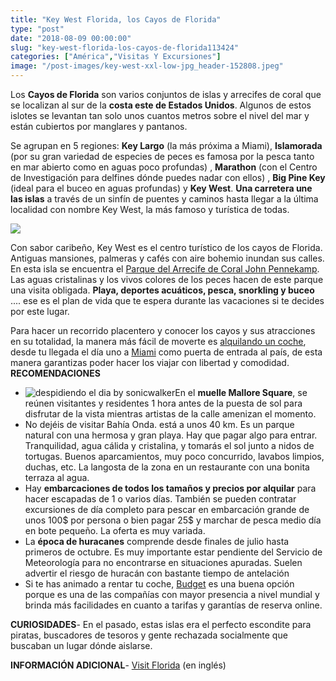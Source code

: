 ```yaml
---
title: "Key West Florida, los Cayos de Florida"
type: "post"
date: "2018-08-09 00:00:00"
slug: "key-west-florida-los-cayos-de-florida113424"
categories: ["América","Visitas Y Excursiones"]
image: "/post-images/key-west-xxl-low-jpg_header-152808.jpeg"
---
```


Los **Cayos de Florida** son varios conjuntos de islas y arrecifes de coral que se localizan al sur de la **costa este de Estados Unidos**. Algunos de estos islotes se levantan tan solo unos cuantos metros sobre el nivel del mar y están cubiertos por manglares y pantanos.  
  
Se agrupan en 5 regiones: **Key Largo** (la más próxima a Miami), **Islamorada** (por su gran variedad de especies de peces es famosa por la pesca tanto en mar abierto como en aguas poco profundas) , **Marathon** (con el Centro de Investigación para delfines dónde puedes nadar con ellos) , **Big Pine Key** (ideal para el buceo en aguas profundas) y **Key West**. **Una carretera une las islas** a través de un sinfín de puentes y caminos hasta llegar a la última localidad con nombre Key West, la más famoso y turística de todas.  
  
![](/post-images/key-west-xxl-low-jpg_header-152808.jpeg)  
  
Con sabor caribeño, Key West es el centro turístico de los cayos de Florida. Antiguas mansiones, palmeras y cafés con aire bohemio inundan sus calles. En esta isla se encuentra el [Parque del Arrecife de Coral John Pennekamp](http://www.pennekamppark.com/index.html). Las aguas cristalinas y los vivos colores de los peces hacen de este parque una visita obligada. **Playa, deportes acuáticos, pesca, snorkling y buceo** .... ese es el plan de vida que te espera durante las vacaciones si te decides por este lugar.  
  
Para hacer un recorrido placentero y conocer los cayos y sus atracciones en su totalidad, la manera más fácil de moverte es [alquilando un coche](https://www.milescarrentalmiami.com/alquiler-de-coches-miami.php), desde tu llegada el día uno a [Miami](http://www.missviajes.com/miami-puerta-caribe-12790/) como puerta de entrada al país, de esta manera garantizas poder hacer los viajar con libertad y comodidad. **RECOMENDACIONES**

- ![despidiendo el dia by sonicwalker](/post-images/113424-83789.jpg "despidiendo el dia by sonicwalker")En el **muelle Mallore Square**, se reúnen visitantes y residentes 1 hora antes de la puesta de sol para disfrutar de la vista mientras artistas de la calle amenizan el momento.
- No dejéis de visitar Bahía Onda. está a unos 40 km. Es un parque natural con una hermosa y gran playa. Hay que pagar algo para entrar. Tranquilidad, agua cálida y cristalina, y tomarás el sol junto a nidos de tortugas. Buenos aparcamientos, muy poco concurrido, lavabos limpios, duchas, etc. La langosta de la zona en un restaurante con una bonita terraza al agua.
- Hay **embarcaciones de todos los tamaños y precios por alquilar** para hacer escapadas de 1 o varios días. También se pueden contratar excursiones de día completo para pescar en embarcación grande de unos 100$ por persona o bien pagar 25$ y marchar de pesca medio día en bote pequeño. La oferta es muy variada.
- La **época de huracanes** comprende desde finales de julio hasta primeros de octubre. Es muy importante estar pendiente del Servicio de Meteorología para no encontrarse en situaciones apuradas. Suelen advertir el riesgo de huracán con bastante tiempo de antelación
- Si te has animado a rentar tu coche, [Budget](https://www.budgetlac.com/alquiler-de-autos-budget-miami.php) es una buena opción porque es una de las compañías con mayor presencia a nivel mundial y brinda más facilidades en cuanto a tarifas y garantías de reserva online.

**CURIOSIDADES**- En el pasado, estas islas era el perfecto escondite para piratas, buscadores de tesoros y gente rechazada socialmente que buscaban un lugar dónde aislarse.

**INFORMACIÓN ADICIONAL**- [Visit Florida](http://www.visitflorida.com/Key_West) (en inglés)